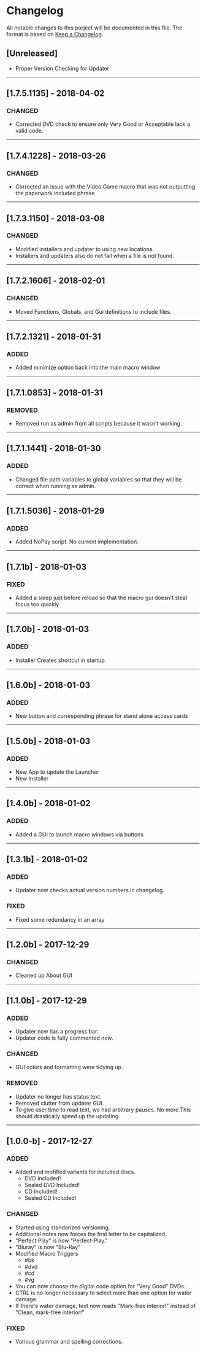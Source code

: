 # Changelog

All notable changes to this porject will be documented in this file. The format is based on [Keep a Changelog](http://keepachangelog.com/en/1.0.0/).

## [Unreleased]
* Proper Version Checking for Updater

---

## [1.7.5.1135] - 2018-04-02

### CHANGED
* Corrected DVD check to ensure only Very Good or Acceptable lack a valid code.


---

## [1.7.4.1228] - 2018-03-26

### CHANGED
* Corrected an issue with the Video Game macro that was not outputting the paperwork included phrase


---

## [1.7.3.1150] - 2018-03-08

### CHANGED
* Modified installers and updater to using new locations.
* Installers and updaters also do not fail when a file is not found.


---

## [1.7.2.1606] - 2018-02-01

### CHANGED
* Moved Functions, Globals, and Gui definitions to include files.


---

## [1.7.2.1321] - 2018-01-31

### ADDED
* Added minimize option back into the main macro window


---

## [1.7.1.0853] - 2018-01-31

### REMOVED
* Removed run as admin from all scripts because it wasn't working.


---

## [1.7.1.1441] - 2018-01-30

### ADDED
* Changed file path variables to global variables so that they will be correct when running as admin.


---

## [1.7.1.5036] - 2018-01-29

### ADDED
* Added NoPay script. No current implementation.


---

## [1.7.1b] - 2018-01-03

### FIXED
* Added a sleep just before reload so that the macro gui doesn't steal focus too quickly


---

## [1.7.0b] - 2018-01-03

### ADDED
* Installer Creates shortcut in startup


---

## [1.6.0b] - 2018-01-03

### ADDED
* New button and corresponding phrase for stand alone access cards


---
## [1.5.0b] - 2018-01-03

### ADDED
* New App to update the Launcher
* New Installer


---

## [1.4.0b] - 2018-01-02

### ADDED
* Added a GUI to launch macro windows via buttons

---

## [1.3.1b] - 2018-01-02

### ADDED
* Updater now checks actual version numbers in changelog.

### FIXED
* Fixed some redundancy in an array

---

## [1.2.0b] - 2017-12-29

### CHANGED
* Cleaned up About GUI

---

## [1.1.0b] - 2017-12-29

### ADDED
* Updater now has a progress bar.
* Updater code is fully commented now.

### CHANGED
* GUI colors and formatting were tidying up.

### REMOVED
* Updater no longer has status text.
* Removed clutter from updater GUI.
* To give user time to read text, we had arbitrary pauses. No more.This should drastically speed up the updating.

---
## [1.0.0-b] - 2017-12-27

### ADDED
* Added and mofified variants for included discs.
  * DVD Included!
  * Sealed DVD Included!
  * CD Included!
  * Sealed CD Included!

### CHANGED
* Started using standarized versioning.
* Additional notes now forces the first letter to be capitalized.
* "Perfect Play" is now "Perfect-Play."
* "Bluray" is now "Blu-Ray"
* Modified Macro Triggers
  * #bk
  * #dvd
  * #cd
  * #vg
* You can now choose the digital code option for "Very Good" DVDs.
* CTRL is no longer necessary to select more than one option for water damage.
* If there's water damage, text now reads "Mark-free interior!" instead of "Clean, mark-free interior!"

### FIXED
* Various grammar and spelling corrections.